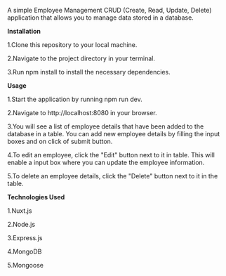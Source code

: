 A simple Employee Management CRUD (Create, Read, Update, Delete) application that allows you to manage data stored in a database.

**Installation**

1.Clone this repository to your local machine.

2.Navigate to the project directory in your terminal.

3.Run npm install to install the necessary dependencies.

**Usage**

1.Start the application by running npm run dev.

2.Navigate to http://localhost:8080 in your browser.

3.You will see a list of employee details that have been added to the database in a table. You can add new employee details by filling the input boxes and on click of submit button.

4.To edit an employee, click the "Edit" button next to it in table. This will enable a input box where you can update the employee information.

5.To delete an employee details, click the "Delete" button next to it in the table.

**Technologies Used**

1.Nuxt.js

2.Node.js

3.Express.js

4.MongoDB

5.Mongoose
